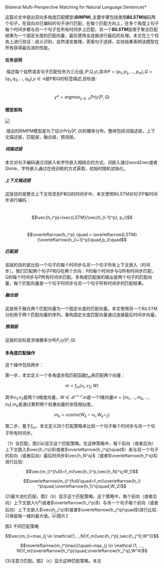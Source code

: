 Bilateral Multi-Perspective Matching for Natural Language Sentences*

这篇论文中提出双向多角度匹配模型(***BiMPM***),主要步骤包括使用***BiLSTM***编码两个句子，在双向对已编码的句子进行匹配，在每个匹配方向上，在多个角度上句子每个时间步都与另一个句子在所有时间步上匹配，另一个***BiLSTM***层用于聚合匹配结果为一个固定长度的匹配向量，最后使用全连接进行最后的处理。本文在三个任务上进行验证：歧义识别，自然语言推理，答案句子选择，实验结果表明该模型在所有获得最先进的性能。

#### 任务说明

​      描述每个自然语言句子匹配任务为三元组,\(P,Q,y\),其中$P=(p_1, p_2, ..., p_m)$,$Q=(q_1,q_2,...,q_N)$,$y\in \mathcal{Y}$是P和Q的标签描述,目标是:

​                $$y{*}=arg max_{y\in \mathcal{Y}}Pr(y|P,Q)$$

#### 模型架构

![](F:\远传\知识图谱\图片1.png)

​    提出的BiMPM模型是为了估计$Pr(y|P,Q)$的概率分布。整体包括词描述层，上下文描述层，匹配层，融合层，预测层。

##### 词描述层

​    本文对句子编码通过词嵌入和字符嵌入相结合的方式。词嵌入通过word2vec或者GloVe，字符嵌入通过在线训练的方式获取，初始时随机初始化。

##### 上下文描述层

​    这层目的是整合上下文信息到P和Q的时间步中，本文使用BiLSTM对句子P每时间步进行编码：

​                          $$\vec{h_i^p}=\vec{LSTM}(\vec{h_{i-1}^p}, p_i)$$

​                          $$\overleftarrow{h_i^p} \quad = \overleftarrow{LSTM}(\overleftarrow{h_{i+1}^p}\quad,p_i)\quad$$

##### 匹配层

该层的目的是比较一个句子的每个时间步与另一个句子所有上下文嵌入（时间步）。我们匹配两个句子P和Q在两个方向：P的每个时间步与Q所有时间步匹配，Q的每个时间步与P所有时间步匹配。多角度匹配层的输出是两个句子的匹配向量，每个匹配向量是一个句子时间步与另一个句子所有时间步的匹配结果。

##### 融合层

这层用于融合两个匹配向量为一个固定长度的匹配向量。本文使用另一个BiLSTM分别用于两个匹配向量的序列。重构固定长度匹配向量通过连接最后时间步向量。

##### 预测层

这层的目标是求值概率分布$P_r(y|P,Q)$.

#### 多角度匹配操作

   这个操作包括两步：

   第一步，本文定义一个多角度余弦匹配函数$f_m$来匹配两个向量：

 $$m=f_m(v_i,v_2;W)$$

其中$v_1$,$v_2$是两个d维度向量，$W \in \mathcal{R^{l \times d}}$.m是一个l维向量$m=[m_1,...,m_k,...,m_l]$.$m_k$是通过累积两个权重向量的余弦相似度。

 $$m_k=cosine(W_k \circ v_1, W_k \circ_2)$$

第二步，基于$f_m$，本文定义四个匹配策略来比较一个句子每个时间步与另一个句子所有时间步。

（1）全匹配。图2(a)显示这个匹配策略。在这种策略中，每个前向（或者后向）上下文嵌入$\vec{h_i^p}$(或者$\overleftarrow{h_i^q}\quad$）来与另一个句子的前向（或者后向）最后时间步$\vec{h_N^q}$（或者$\overleftarrow{h_1^q}$)进行比较:

$$\vec{m_i}^{full}=f_m(\vec{h_i}^p,\vec{h_N}^q;W_1)$$

 $$\overleftarrow{m_i}^{full}\quad=f_m(\overleftarrow{h_i}  ^p\quad,\overleftarrow{h_1}^q\quad;W_2)$$

(2)最大池化匹配。图2（b）显示这个匹配策略。这个策略中，每个前向（或者后向）上下文嵌入$h_i^p$(或者$\overleftarrow{h_i^p}$）与另一个句子每个前向（或者后向）上下文嵌入$\vec{h_j^p}$(或者$\overleftarrow{h_j^q}\quad$)进行比较.只保留每一维的最大值。![图片2](F:\远传\知识图谱\图片2.png)

图2 不同匹配策略

$$\vec{m_i}=max_{j \in \mathcal(1,...,N)}f_m(\vec{h_i^p},\vec{h_j^1};W^3)$$

$$\overleftarrow{m_i^{max}}\quad=max_{j \in \mathcal (1, ..., N)}f_m(\overleftarrow{h_i^p}\quad,\overleftarrow{h_j^q};W^4)$$

(3)注意力匹配。图2（c）显示这种匹配策略。本文






















